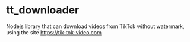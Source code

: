 # tt_downloader
Nodejs library that can download videos from TikTok without watermark, using the site https://tik-tok-video.com
